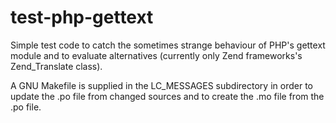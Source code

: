 test-php-gettext
================

Simple test code to catch the sometimes strange behaviour of PHP's gettext module
and to evaluate alternatives (currently only Zend frameworks's Zend_Translate class).

A GNU Makefile is supplied in the LC_MESSAGES subdirectory in order to update the
.po file from changed sources and to create the .mo file from the .po file.
